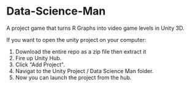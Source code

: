 # Data-Science-Man
A project game that turns R Graphs into video game levels in Unity 3D. 

If you want to open the unity project on your computer:

1. Download the entire repo as a zip file then extract it
2. Fire up Unity Hub. 
3. Click "Add Project". 
4. Navigat to the Unity Project / Data Science Man folder. 
5. Now you can launch the project from the hub. 
